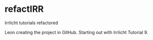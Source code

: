 # refactIRR
Irrlicht tutorials refactored

Leon creating the project in GitHub. Starting out with Irrlicht Tutorial 9.
